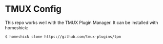 # TMUX Config

This repo works well with the TMUX Plugin Manager. It can be installed with
homeshick:

    $ homeshick clone https://github.com/tmux-plugins/tpm
